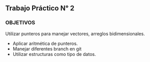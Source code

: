## Trabajo Práctico N° 2
### OBJETIVOS
Utilizar punteros para manejar vectores, arreglos bidimensionales.
- Aplicar aritmética de punteros.
- Manejar diferentes branch en git
- Utilizar estructuras como tipo de datos.